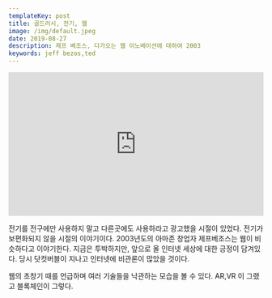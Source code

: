 ```yaml
---
templateKey: post
title: 골드러시, 전기, 웹
image: /img/default.jpeg
date: 2019-08-27
description: 제프 베조스, 다가오는 웹 이노베이션에 대하여 2003
keywords: jeff bezos,ted
---
```


<div style="max-width:854px"><div style="position:relative;height:0;padding-bottom:56.25%"><iframe src="https://embed.ted.com/talks/lang/ko/jeff_bezos_on_the_next_web_innovation" width="854" height="480" style="position:absolute;left:0;top:0;width:100%;height:100%" frameborder="0" scrolling="no" allowfullscreen></iframe></div></div>

전기를 전구에만 사용하지 말고 다른곳에도 사용하라고 광고했을 시절이 있었다. 전기가 보편화되지 않을 시절의 이야기이다. 2003년도의 아마존 창업자 제프베조스는 웹이 비슷하다고 이야기한다. 지금은 투박하지만, 앞으로 올 인터넷 세상에 대한 긍정이 담겨있다. 당시 닷컷버블이 지나고 인터넷에 비관론이 많았을 것이다.

웹의 초창기 때를 언급하며 여러 기술들을 낙관하는 모습을 볼 수 있다. AR,VR 이 그랬고 블록체인이 그렇다.
